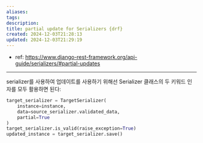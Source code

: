 ```yaml
---
aliases: 
tags: 
description:
title: partial update for Serializers {drf}
created: 2024-12-03T21:28:13
updated: 2024-12-03T21:29:19
---
```

- ref: <https://www.django-rest-framework.org/api-guide/serializers/#partial-updates>
---
serializer를 사용하여 업데이트를 사용하기 위해선 Serializer 클래스의 두 키워드 인자를 모두 활용하면 된다:

```python
target_serializer = TargetSerializer(
	instance=instance, 
	data=source_serializer.validated_data, 
	partial=True
)
target_serializer.is_valid(raise_exception=True)
updated_instance = target_serializer.save()
```
